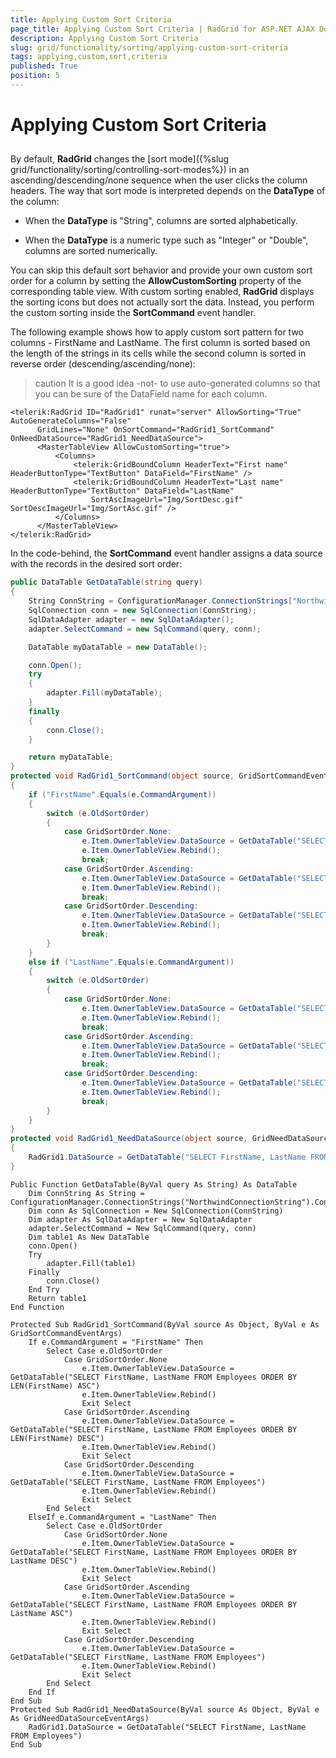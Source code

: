```yaml
---
title: Applying Custom Sort Criteria
page_title: Applying Custom Sort Criteria | RadGrid for ASP.NET AJAX Documentation
description: Applying Custom Sort Criteria
slug: grid/functionality/sorting/applying-custom-sort-criteria
tags: applying,custom,sort,criteria
published: True
position: 5
---
```


# Applying Custom Sort Criteria



## 

By default, **RadGrid** changes the [sort mode]({%slug grid/functionality/sorting/controlling-sort-modes%}) in an ascending/descending/none sequence when the user clicks the column headers. The way that sort mode is interpreted depends on the **DataType** of the column:

* When the **DataType** is "String", columns are sorted alphabetically.

* When the **DataType** is a numeric type such as "Integer" or "Double", columns are sorted numerically.

You can skip this default sort behavior and provide your own custom sort order for a column by setting the **AllowCustomSorting** property of the corresponding table view. With custom sorting enabled, **RadGrid** displays the sorting icons but does not actually sort the data. Instead, you perform the custom sorting inside the **SortCommand** event handler.

The following example shows how to apply custom sort pattern for two columns - FirstName and LastName. The first column is sorted based on the length of the strings in its cells while the second column is sorted in reverse order (descending/ascending/none):

>caution It is a good idea -not- to use auto-generated columns so that you can be sure of the DataField name for each column.
>


````ASP.NET
<telerik:RadGrid ID="RadGrid1" runat="server" AllowSorting="True" AutoGenerateColumns="False"
      GridLines="None" OnSortCommand="RadGrid1_SortCommand" OnNeedDataSource="RadGrid1_NeedDataSource">
      <MasterTableView AllowCustomSorting="true">
          <Columns>
              <telerik:GridBoundColumn HeaderText="First name" HeaderButtonType="TextButton" DataField="FirstName" />
              <telerik:GridBoundColumn HeaderText="Last name" HeaderButtonType="TextButton" DataField="LastName"
                  SortAscImageUrl="Img/SortDesc.gif" SortDescImageUrl="Img/SortAsc.gif" />
          </Columns>
      </MasterTableView>
</telerik:RadGrid>
````



In the code-behind, the **SortCommand** event handler assigns a data source with the records in the desired sort order:



````C#
public DataTable GetDataTable(string query)
{
    String ConnString = ConfigurationManager.ConnectionStrings["NorthwindConnectionString"].ConnectionString;
    SqlConnection conn = new SqlConnection(ConnString);
    SqlDataAdapter adapter = new SqlDataAdapter();
    adapter.SelectCommand = new SqlCommand(query, conn);

    DataTable myDataTable = new DataTable();

    conn.Open();
    try
    {
        adapter.Fill(myDataTable);
    }
    finally
    {
        conn.Close();
    }

    return myDataTable;
}
protected void RadGrid1_SortCommand(object source, GridSortCommandEventArgs e)
{
    if ("FirstName".Equals(e.CommandArgument))
    {
        switch (e.OldSortOrder)
        {
            case GridSortOrder.None:
                e.Item.OwnerTableView.DataSource = GetDataTable("SELECT FirstName, LastName FROM Employees ORDER BY LEN(FirstName) ASC");
                e.Item.OwnerTableView.Rebind();
                break;
            case GridSortOrder.Ascending:
                e.Item.OwnerTableView.DataSource = GetDataTable("SELECT FirstName, LastName FROM Employees ORDER BY LEN(FirstName) DESC");
                e.Item.OwnerTableView.Rebind();
                break;
            case GridSortOrder.Descending:
                e.Item.OwnerTableView.DataSource = GetDataTable("SELECT FirstName, LastName FROM Employees");
                e.Item.OwnerTableView.Rebind();
                break;
        }
    }
    else if ("LastName".Equals(e.CommandArgument))
    {
        switch (e.OldSortOrder)
        {
            case GridSortOrder.None:
                e.Item.OwnerTableView.DataSource = GetDataTable("SELECT FirstName, LastName FROM Employees ORDER BY LastName DESC");
                e.Item.OwnerTableView.Rebind();
                break;
            case GridSortOrder.Ascending:
                e.Item.OwnerTableView.DataSource = GetDataTable("SELECT FirstName, LastName FROM Employees ORDER BY LastName ASC");
                e.Item.OwnerTableView.Rebind();
                break;
            case GridSortOrder.Descending:
                e.Item.OwnerTableView.DataSource = GetDataTable("SELECT FirstName, LastName FROM Employees");
                e.Item.OwnerTableView.Rebind();
                break;
        }
    }
}
protected void RadGrid1_NeedDataSource(object source, GridNeedDataSourceEventArgs e)
{
    RadGrid1.DataSource = GetDataTable("SELECT FirstName, LastName FROM Employees");
}
````
````VB	
Public Function GetDataTable(ByVal query As String) As DataTable
    Dim ConnString As String = ConfigurationManager.ConnectionStrings("NorthwindConnectionString").ConnectionString
    Dim conn As SqlConnection = New SqlConnection(ConnString)
    Dim adapter As SqlDataAdapter = New SqlDataAdapter
    adapter.SelectCommand = New SqlCommand(query, conn)
    Dim table1 As New DataTable
    conn.Open()
    Try
        adapter.Fill(table1)
    Finally
        conn.Close()
    End Try
    Return table1
End Function

Protected Sub RadGrid1_SortCommand(ByVal source As Object, ByVal e As GridSortCommandEventArgs)
    If e.CommandArgument = "FirstName" Then
        Select Case e.OldSortOrder
            Case GridSortOrder.None
                e.Item.OwnerTableView.DataSource = GetDataTable("SELECT FirstName, LastName FROM Employees ORDER BY LEN(FirstName) ASC")
                e.Item.OwnerTableView.Rebind()
                Exit Select
            Case GridSortOrder.Ascending
                e.Item.OwnerTableView.DataSource = GetDataTable("SELECT FirstName, LastName FROM Employees ORDER BY LEN(FirstName) DESC")
                e.Item.OwnerTableView.Rebind()
                Exit Select
            Case GridSortOrder.Descending
                e.Item.OwnerTableView.DataSource = GetDataTable("SELECT FirstName, LastName FROM Employees")
                e.Item.OwnerTableView.Rebind()
                Exit Select
        End Select
    ElseIf e.CommandArgument = "LastName" Then
        Select Case e.OldSortOrder
            Case GridSortOrder.None
                e.Item.OwnerTableView.DataSource = GetDataTable("SELECT FirstName, LastName FROM Employees ORDER BY LastName DESC")
                e.Item.OwnerTableView.Rebind()
                Exit Select
            Case GridSortOrder.Ascending
                e.Item.OwnerTableView.DataSource = GetDataTable("SELECT FirstName, LastName FROM Employees ORDER BY LastName ASC")
                e.Item.OwnerTableView.Rebind()
                Exit Select
            Case GridSortOrder.Descending
                e.Item.OwnerTableView.DataSource = GetDataTable("SELECT FirstName, LastName FROM Employees")
                e.Item.OwnerTableView.Rebind()
                Exit Select
        End Select
    End If
End Sub
Protected Sub RadGrid1_NeedDataSource(ByVal source As Object, ByVal e As GridNeedDataSourceEventArgs)
    RadGrid1.DataSource = GetDataTable("SELECT FirstName, LastName FROM Employees")
End Sub
````

